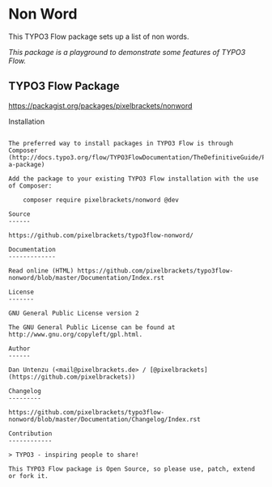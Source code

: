 Non Word
========

This TYPO3 Flow package sets up a list of non words.

*This package is a playground to demonstrate some features of TYPO3 Flow.*

TYPO3 Flow Package
------------------

https://packagist.org/packages/pixelbrackets/nonword

Installation
~~~~~~~~~~~~

The preferred way to install packages in TYPO3 Flow is through Composer (http://docs.typo3.org/flow/TYPO3FlowDocumentation/TheDefinitiveGuide/PartIII/PackageManagement.html#installing-a-package)

Add the package to your existing TYPO3 Flow installation with the use of Composer:

	composer require pixelbrackets/nonword @dev

Source
------

https://github.com/pixelbrackets/typo3flow-nonword/

Documentation
-------------

Read online (HTML) https://github.com/pixelbrackets/typo3flow-nonword/blob/master/Documentation/Index.rst

License
-------

GNU General Public License version 2

The GNU General Public License can be found at http://www.gnu.org/copyleft/gpl.html.

Author
------

Dan Untenzu (<mail@pixelbrackets.de> / [@pixelbrackets](https://github.com/pixelbrackets))

Changelog
---------

https://github.com/pixelbrackets/typo3flow-nonword/blob/master/Documentation/Changelog/Index.rst

Contribution
------------

> TYPO3 - inspiring people to share!

This TYPO3 Flow package is Open Source, so please use, patch, extend or fork it.